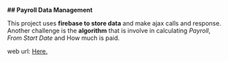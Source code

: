 **## Payroll Data Management**

This project uses **firebase to store data** and make ajax calls and response.  Another challenge is the **algorithm** that is involve in calculating _Payroll_, _From Start Date_ and How much is paid. 

web url: [Here.](https://iamgiel.github.io/dataManagement/)